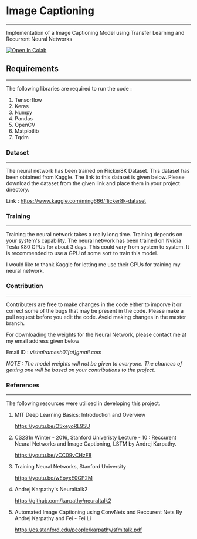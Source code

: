 # Image Captioning
___
Implementation of a Image Captioning Model using Transfer Learning and Recurrent Neural Networks

[![Open In Colab](https://colab.research.google.com/assets/colab-badge.svg)](https://github.com/iVishalr/Image-Captioning/Notebook/Image-Captioning.ipynb)

## Requirements
___
The following libraries are required to run the code : 
  1. Tensorflow
  2. Keras
  3. Numpy
  4. Pandas
  5. OpenCV
  6. Matplotlib
  7. Tqdm

### Dataset
___

The neural network has been trained on Flicker8K Dataset. This dataset has been obtained from Kaggle. The link to this dataset is given below. Please download the dataset from the given link and place them in your project directory.

Link : https://www.kaggle.com/ming666/flicker8k-dataset

### Training
___

Training the neural network takes a really long time. Training depends on your system's capability. The neural network has been trained on Nvidia Tesla K80 GPUs for about 3 days. This could vary from system to system. It is recommended to use a GPU of some sort to train this model.

I would like to thank Kaggle for letting me use their GPUs for training my neural network.

### Contribution
___

Contributers are free to make changes in the code either to imporve it or correct some of the bugs that may be present in the code. Please make a pull request before you edit the code. Avoid making changes in the master branch.

For downloading the weights for the Neural Network, please contact me at my email address given below

Email ID : *vishalramesh01[at]gmail.com*

*NOTE : The model weights will not be given to everyone. The chances of getting one will be based on your contributions to the       project.*

### References
___

The following resources were utilised in developing this project.

1. MIT Deep Learning Basics: Introduction and Overview
   
   https://youtu.be/O5xeyoRL95U
2. CS231n Winter - 2016, Stanford Univeristy
   Lecture - 10 : Reccurent Neural Networks and Image Captioning, LSTM by Andrej Karpathy.
   
   https://youtu.be/yCC09vCHzF8
3. Training Neural Networks, Stanford University
   
   https://youtu.be/wEoyxE0GP2M
4. Andrej Karpathy's Neuraltalk2
   
   https://github.com/karpathy/neuraltalk2
5. Automated Image Captioning using ConvNets and Reccurent Nets
   By Andrej Karpathy and Fei - Fei Li
   
   https://cs.stanford.edu/people/karpathy/sfmltalk.pdf
